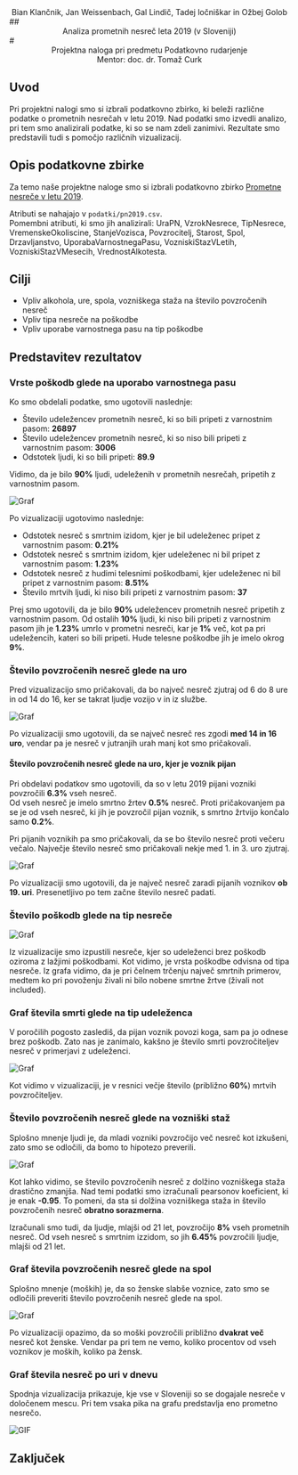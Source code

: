 <center>Bian Klančnik, Jan Weissenbach, Gal Lindič, Tadej ločniškar in Ožbej Golob</center>
## <center>Analiza prometnih nesreč leta 2019 (v Sloveniji)</center>
# <center>Projektna naloga pri predmetu Podatkovno rudarjenje</center>
<center>Mentor: doc. dr. Tomaž Curk</center>

## Uvod

Pri projektni nalogi smo si izbrali podatkovno zbirko, ki beleži različne podatke o prometnih nesrečah v letu 2019. Nad podatki smo izvedli analizo, pri tem smo analizirali podatke, ki so se nam zdeli zanimivi. Rezultate smo predstavili tudi s pomočjo različnih vizualizacij.

## Opis podatkovne zbirke

Za temo naše projektne naloge smo si izbrali podatkovno zbirko [Prometne nesreče v letu 2019](https://www.policija.si/o-slovenski-policiji/statistika/prometna-varnost).

Atributi se nahajajo v `podatki/pn2019.csv`.  
Pomembni atributi, ki smo jih analizirali: UraPN, VzrokNesrece, TipNesrece, VremenskeOkoliscine, StanjeVozisca, Povzrocitelj, Starost, Spol, Drzavljanstvo, UporabaVarnostnegaPasu, VozniskiStazVLetih, VozniskiStazVMesecih, VrednostAlkotesta.

## Cilji

* Vpliv alkohola, ure, spola, vozniškega staža na število povzročenih nesreč
* Vpliv tipa nesreče na poškodbe
* Vpliv uporabe varnostnega pasu na tip poškodbe

## Predstavitev rezultatov

### Vrste poškodb glede na uporabo varnostnega pasu

Ko smo obdelali podatke, smo ugotovili naslednje:

* Število udeležencev prometnih nesreč, ki so bili pripeti z varnostnim pasom: **26897**
* Število udeležencev prometnih nesreč, ki so niso bili pripeti z varnostnim pasom: **3006**
* Odstotek ljudi, ki so bili pripeti: **89.9**

Vidimo, da je bilo **90%** ljudi, udeleženih v prometnih nesrečah, pripetih z varnostnim pasom.

![Graf](grafi/bian_pasi.png)

Po vizualizaciji ugotovimo naslednje:

* Odstotek nesreč s smrtnim izidom, kjer je bil udeleženec pripet z varnostnim pasom: **0.21%**
* Odstotek nesreč s smrtnim izidom, kjer udeleženec ni bil pripet z varnostnim pasom: **1.23%**
* Odstotek nesreč z hudimi telesnimi poškodbami, kjer udeleženec ni bil pripet z varnostnim pasom: **8.51%**
* Število mrtvih ljudi, ki niso bili pripeti z varnostnim pasom: **37**

Prej smo ugotovili, da je bilo **90%** udeležencev prometnih nesreč pripetih z varnostnim pasom. Od ostalih **10%** ljudi, ki niso bili pripeti z varnostnim pasom jih je **1.23%** umrlo v prometni nesreči, kar je **1%** več, kot pa pri udeležencih, kateri so bili pripeti. Hude telesne poškodbe jih je imelo okrog **9%**.

### Število povzročenih nesreč glede na uro

Pred vizualizacijo smo pričakovali, da bo največ nesreč zjutraj od 6 do 8 ure in od 14 do 16, ker se takrat ljudje vozijo v in iz službe.

![Graf](grafi/gal_ure.png)

Po vizualizaciji smo ugotovili, da se največ nesreč res zgodi **med 14 in 16 uro**, vendar pa je nesreč v jutranjih urah manj kot smo pričakovali.

#### Število povzročenih nesreč glede na uro, kjer je voznik pijan

Pri obdelavi podatkov smo ugotovili, da so v letu 2019 pijani vozniki povzročili **6.3%** vseh nesreč.  
Od vseh nesreč je imelo smrtno žrtev **0.5%** nesreč. Proti pričakovanjem pa se je od vseh nesreč, ki jih je povzročil pijan voznik, s smrtno žrtvijo končalo samo **0.2%**.

Pri pijanih voznikih pa smo pričakovali, da se bo število nesreč proti večeru večalo. Največje število nesreč smo pričakovali nekje med 1. in 3. uro zjutraj.

![Graf](grafi/ozbej_ure.png)

Po vizualizaciji smo ugotovili, da je največ nesreč zaradi pijanih voznikov **ob 19. uri**. Presenetljivo po tem začne število nesreč padati.

### Število poškodb glede na tip nesreče

![Graf](grafi/jan_nesrece_poskodbe.png)

Iz vizualizacije smo izpustili nesreče, kjer so udeleženci brez poškodb oziroma z lažjimi poškodbami. Kot vidimo, je vrsta poškodbe odvisna od tipa nesreče. Iz grafa vidimo, da je pri čelnem trčenju največ smrtnih primerov, medtem ko pri povoženju živali ni bilo nobene smrtne žrtve (živali not included).

### Graf števila smrti glede na tip udeleženca

V poročilih pogosto zaslediš, da pijan voznik povozi koga, sam pa jo odnese brez poškodb. Zato nas je zanimalo, kakšno je število smrti povzročiteljev nesreč v primerjavi z udeleženci.

![Graf](grafi/jan_udelezenci.png)

Kot vidimo v vizualizaciji, je v resnici večje število (približno **60%**) mrtvih povzročiteljev.

### Število povzročenih nesreč glede na vozniški staž

Splošno mnenje ljudi je, da mladi vozniki povzročijo več nesreč kot izkušeni, zato smo se odločili, da bomo to hipotezo preverili.

![Graf](grafi/ozbej_staz.png)

Kot lahko vidimo, se število povzročenih nesreč z dolžino vozniškega staža drastično zmanjša. Nad temi podatki smo izračunali pearsonov koeficient, ki je enak **-0.95**. To pomeni, da sta si dolžina vozniškega staža in število povzročenih nesreč **obratno sorazmerna**.

Izračunali smo tudi, da ljudje, mlajši od 21 let, povzročijo **8%** vseh prometnih nesreč. Od vseh nesreč s smrtnim izzidom, so jih **6.45%** povzročili ljudje, mlajši od 21 let.

### Graf števila povzročenih nesreč glede na spol

Splošno mnenje (moških) je, da so ženske slabše voznice, zato smo se odločili preveriti število povzročenih nesreč glede na spol.

![Graf](grafi/tadej_spol.png)

Po vizualizaciji opazimo, da so moški povzročili približno **dvakrat več** nesreč kot ženske. Vendar pa pri tem ne vemo, koliko procentov od vseh voznikov je moških, koliko pa žensk.

### Graf števila nesreč po uri v dnevu

Spodnja vizualizacija prikazuje, kje vse v Sloveniji so se dogajale nesreče v določenem mescu. Pri tem vsaka pika na grafu predstavlja eno prometno nesrečo.

![GIF](grafi/mapa-nesrec-meseci.gif)

## Zaključek


